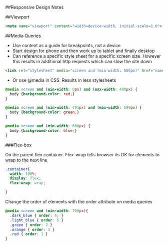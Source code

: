##Responsive Design Notes

##Viewport
```html
<meta name="viewport" content="width=device-width, initial-scale=1.0">
```
##Media Queries
* Use content as a guide for breakpoints, not a device
* Start design for phone and then work up to tablet and finally desktop
* Can reference a specific style sheet for a specific screen size.  However this results in additional http  requests which can slow the site down

```html
<link rel="stylesheet" media="screen and (min-width: 550px)" href="name-of-stylesheet.css">

```
* Or use @media in CSS.  Results in less stylesheets
```CSS
@media screen and (min-width: 0px) and (max-width: 400px) {
  body {background-color: red;}
}

@media screen and (min-width: 401px) and (max-width: 599px) {
  body {background-color: green;}
}

@media screen and (min-width: 600px) {
  body {background-color: blue;}
}
```

###Flex-box

On the parent flex container.  Flex-wrap tells browser its OK for elements to wrap to the next line
```CSS
.container{
  width: 100%;
  display: flex;
  flex-wrap: wrap;

}
```
Change the order of elements with the order attribute on media queries
```CSS
@media screen and (min-width: 700px){
  .dark_blue { order: 4; }
  .light_blue { order: 5 }
  .green { order: 2 }
  .orange { order: 3 }
  .red { order: 1 }
}
```
